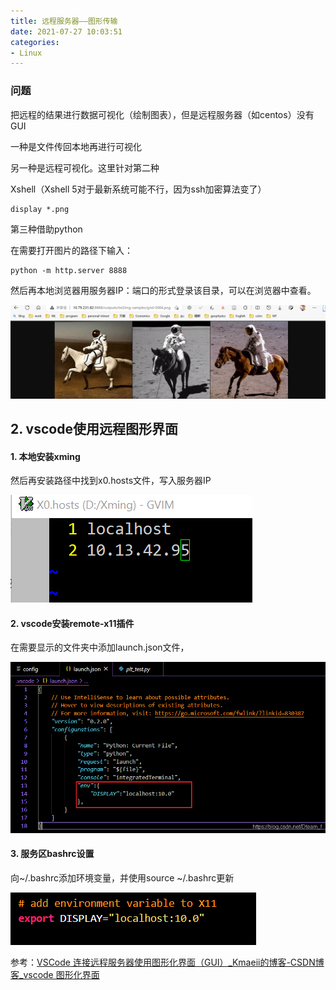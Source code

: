 ```yaml
---
title: 远程服务器——图形传输
date: 2021-07-27 10:03:51
categories:
- Linux
---
```

### 问题

把远程的结果进行数据可视化（绘制图表），但是远程服务器（如centos）没有GUI

一种是文件传回本地再进行可视化

另一种是远程可视化。这里针对第二种

Xshell（Xshell 5对于最新系统可能不行，因为ssh加密算法变了）

```shell
display *.png
```

第三种借助python

在需要打开图片的路径下输入：

```shell
python -m http.server 8888
```

然后再本地浏览器用服务器IP：端口的形式登录该目录，可以在浏览器中查看。

![image-20230407155223907](./imags/image-20230407155223907.png)

## 2. vscode使用远程图形界面

#### 1. 本地安装xming

然后再安装路径中找到x0.hosts文件，写入服务器IP

![image-20220915203028022](./imags/image-20220915203028022.png)

#### 2. vscode安装remote-x11插件

在需要显示的文件夹中添加launch.json文件，

![img](imags/20201119151321674.png)

#### 3. 服务区bashrc设置

向~/.bashrc添加环境变量，并使用source ~/.bashrc更新

![img](imags/20201119151546624.png)

参考：[VSCode 连接远程服务器使用图形化界面（GUI）_Kmaeii的博客-CSDN博客_vscode 图形化界面](https://blog.csdn.net/Dteam_f/article/details/109806294)
